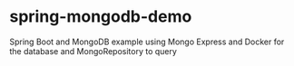 # spring-mongodb-demo
Spring Boot and MongoDB example using Mongo Express and Docker for the database and MongoRepository to query
